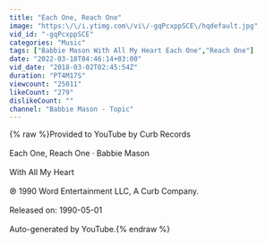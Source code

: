 ```yaml
---
title: "Each One, Reach One"
image: "https:\/\/i.ytimg.com\/vi\/-gqPcxppSCE\/hqdefault.jpg"
vid_id: "-gqPcxppSCE"
categories: "Music"
tags: ["Babbie Mason With All My Heart Each One","Reach One"]
date: "2022-03-18T04:46:14+03:00"
vid_date: "2018-03-02T02:45:54Z"
duration: "PT4M17S"
viewcount: "25011"
likeCount: "279"
dislikeCount: ""
channel: "Babbie Mason - Topic"
---
```

{% raw %}Provided to YouTube by Curb Records<br /><br />Each One, Reach One · Babbie Mason<br /><br />With All My Heart<br /><br />℗ 1990 Word Entertainment LLC, A Curb Company.<br /><br />Released on: 1990-05-01<br /><br />Auto-generated by YouTube.{% endraw %}

